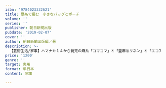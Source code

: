 ```yaml
---
isbn: '9784023332621'
title: 夏糸で編む　小さなバッグとポーチ
volume: ''
series: ''
publisher: 朝日新聞出版
pubdate: '2019-02-07'
cover: ''
author: 朝日新聞出版編／著
description: >-
  【芸術生活/家事】ハマナカ１４から発売の麻糸「コマコマ」と「亜麻糸リネン」と「エコアンダリヤ」の糸を使った軽い仕上がりの小さなバッグとポーチの作品集。初心者にも編みやすいこま編みで編む作品を中心に、クラッチバッグ、カクテルバッグ、グラニーバッグ、マルシェバッグ、バケツ形バッグなどデザインも豊富に紹介。
price: '1200'
genre: ''
target: 実用
format: 単行本
content: 家事

---
```

